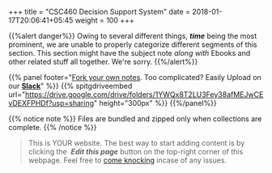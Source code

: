 +++
title = "CSC460 Decision Support System"
date =  2018-01-17T20:06:41+05:45
weight = 100
+++

{{%alert danger%}}
Owing to several different things, ___time___ being the most prominent, we are unable to properly categorize different segments of this section. This section might have the subject note _along with_ Ebooks and other related stuff all together. We're sorry.
{{%/alert%}}

{{% panel footer="[Fork your own notes](/8thSem/en/how-to-contribute). Too complicated? Easily Upload on our __[Slack](https://join.slack.com/t/csitauthority/shared_invite/enQtMjgwOTA1NjExMzQ1LTc2Yzg0ODkyNzcxYjkyNzczOTdiMDE1OTIxNzg4MjNkOWJlM2U2MDc3OTBiOGQ4YWE0YTNlNDFkYWE2NjNlOTk)__" %}} 
{{% spitgdriveembed url="https://drive.google.com/drive/folders/1YWQx8T2LU3Fey38afMEJwCEvDEXFPHDf?usp=sharing" height="300px" %}}
{{%/panel%}}

{{% notice note %}}
Files are bundled and zipped only when collections are complete.
{{% /notice %}}

> This is YOUR website. The best way to start adding content is by clicking the <i class="fa fa-code-fork">&nbsp;__Edit this page__</i> button on the top-right corner of this webpage. Feel free to [come knocking](https://m.me/CSITauthority "We're responsive on messenger!") incase of any issues.

